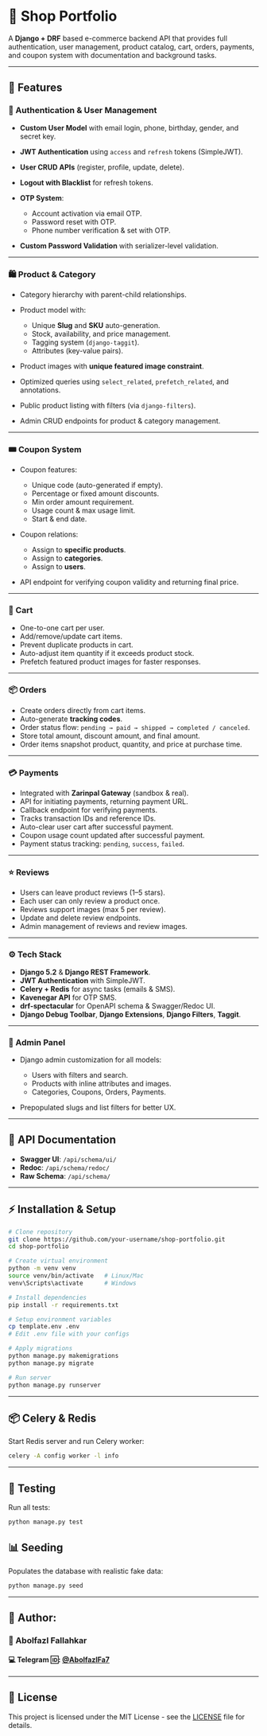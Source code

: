 # 🛒 Shop Portfolio

A **Django + DRF** based e-commerce backend API that provides full authentication, user management, product catalog, cart, orders, payments, and coupon system with documentation and background tasks.

---

## 🚀 Features

### 🔐 Authentication & User Management

* **Custom User Model** with email login, phone, birthday, gender, and secret key.
* **JWT Authentication** using `access` and `refresh` tokens (SimpleJWT).
* **User CRUD APIs** (register, profile, update, delete).
* **Logout with Blacklist** for refresh tokens.
* **OTP System**:

  * Account activation via email OTP.
  * Password reset with OTP.
  * Phone number verification & set with OTP.
* **Custom Password Validation** with serializer-level validation.

---

### 🛍️ Product & Category

* Category hierarchy with parent-child relationships.
* Product model with:

  * Unique **Slug** and **SKU** auto-generation.
  * Stock, availability, and price management.
  * Tagging system (`django-taggit`).
  * Attributes (key-value pairs).
* Product images with **unique featured image constraint**.
* Optimized queries using `select_related`, `prefetch_related`, and annotations.
* Public product listing with filters (via `django-filters`).
* Admin CRUD endpoints for product & category management.

---

### 🎟️ Coupon System

* Coupon features:

  * Unique code (auto-generated if empty).
  * Percentage or fixed amount discounts.
  * Min order amount requirement.
  * Usage count & max usage limit.
  * Start & end date.
* Coupon relations:

  * Assign to **specific products**.
  * Assign to **categories**.
  * Assign to **users**.
* API endpoint for verifying coupon validity and returning final price.

---

### 🛒 Cart

* One-to-one cart per user.
* Add/remove/update cart items.
* Prevent duplicate products in cart.
* Auto-adjust item quantity if it exceeds product stock.
* Prefetch featured product images for faster responses.

---

### 📦 Orders

* Create orders directly from cart items.
* Auto-generate **tracking codes**.
* Order status flow: `pending → paid → shipped → completed / canceled`.
* Store total amount, discount amount, and final amount.
* Order items snapshot product, quantity, and price at purchase time.

---

### 💳 Payments

* Integrated with **Zarinpal Gateway** (sandbox & real).
* API for initiating payments, returning payment URL.
* Callback endpoint for verifying payments.
* Tracks transaction IDs and reference IDs.
* Auto-clear user cart after successful payment.
* Coupon usage count updated after successful payment.
* Payment status tracking: `pending`, `success`, `failed`.

---

### ⭐ Reviews

* Users can leave product reviews (1–5 stars).
* Each user can only review a product once.
* Reviews support images (max 5 per review).
* Update and delete review endpoints.
* Admin management of reviews and review images.

---

### ⚙️ Tech Stack

* **Django 5.2** & **Django REST Framework**.
* **JWT Authentication** with SimpleJWT.
* **Celery + Redis** for async tasks (emails & SMS).
* **Kavenegar API** for OTP SMS.
* **drf-spectacular** for OpenAPI schema & Swagger/Redoc UI.
* **Django Debug Toolbar**, **Django Extensions**, **Django Filters**, **Taggit**.

---

### 🧩 Admin Panel

* Django admin customization for all models:

  * Users with filters and search.
  * Products with inline attributes and images.
  * Categories, Coupons, Orders, Payments.
* Prepopulated slugs and list filters for better UX.

---

## 📖 API Documentation

* **Swagger UI**: `/api/schema/ui/`
* **Redoc**: `/api/schema/redoc/`
* **Raw Schema**: `/api/schema/`

---

## ⚡ Installation & Setup

```bash
# Clone repository
git clone https://github.com/your-username/shop-portfolio.git
cd shop-portfolio

# Create virtual environment
python -m venv venv
source venv/bin/activate   # Linux/Mac
venv\Scripts\activate      # Windows

# Install dependencies
pip install -r requirements.txt

# Setup environment variables
cp template.env .env
# Edit .env file with your configs

# Apply migrations
python manage.py makemigrations
python manage.py migrate

# Run server
python manage.py runserver
```

---

## 📦 Celery & Redis

Start Redis server and run Celery worker:

```bash
celery -A config worker -l info
```

---

## 🧪 Testing

Run all tests:

```bash
python manage.py test
```

## 📊 Seeding
Populates the database with realistic fake data:

```bash
python manage.py seed
```

---

## 📜 Author:
### 👤 Abolfazl Fallahkar
#### 💻 Telegram 🆔: [@AbolfazlFa7](https://t.me/AbolfazlFa7)
---

## 📝 License

This project is licensed under the MIT License - see the [LICENSE](LICENSE) file for details.